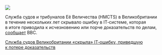 <!--2025-08-09 14:56:00-->
<div class="yb">
  <div class="rss habr"><img src="https://habrastorage.org/getpro/habr/upload_files/fb6/696/d98/fb6696d98059e7a4aa9f69c30f709788.jpg" /><p>Служба судов и трибуналов Её Величества (HMCTS) в&nbsp;Великобритании в&nbsp;течение нескольких лет скрывало ошибку в&nbsp;IT‑системе, которая в&nbsp;итоге приводила к&nbsp;исчезновению или&nbsp;порче доказательств по&nbsp;делам, <a href="https://www.bbc.com/news/articles/cwye2q00k51o" rel="noopener noreferrer nofollow">сообщает</a> BBC. </p> <a... <p class="titl"><a href="https://habr.com/ru/news/935646/?utm_source=habrahabr&utm_medium=rss&utm_campaign=935646">Служба судов Великобритании «скрыла» IT‑ошибку, приведшую к потере доказательств</a></p></div>
</div>
